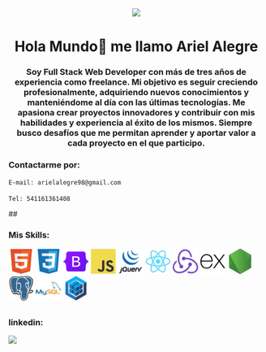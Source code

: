 <div id='header' align='center'>
    <img src='https://media.giphy.com/media/26tn33aiTi1jkl6H6/giphy.gif' width='380px'/>
    <h1 align='center'> Hola Mundo👋 me llamo Ariel Alegre</h1>
    <h3>Soy Full Stack Web Developer con más de tres años de experiencia como freelance. Mi objetivo es seguir creciendo profesionalmente, adquiriendo nuevos conocimientos y manteniéndome al día con las últimas tecnologías. Me apasiona crear proyectos innovadores y contribuir con mis habilidades y experiencia al éxito de los mismos. Siempre busco desafíos que me permitan aprender y aportar valor a cada proyecto en el que participo.</h3>
</div>

<div>
   <h3>Contactarme por: </h3> 

    E-mail: arielalegre98@gmail.com

    Tel: 541161361408
    
</div>
## 
<div>
<h3 id='header'>Mis Skills: </h3>
<img src='https://github.com/devicons/devicon/blob/master/icons/html5/html5-original.svg' height='50px' width='50px' target='_blank' rel="noreferrer"/>
<img src='https://github.com/devicons/devicon/blob/master/icons/css3/css3-original.svg' height='50px' width='50px' target='_blank' rel="noreferrer"/>
<img src='https://github.com/devicons/devicon/blob/master/icons/bootstrap/bootstrap-original.svg' height='50px' width='50px' target='_blank' rel="noreferrer"/>
<img src='https://github.com/devicons/devicon/blob/master/icons/javascript/javascript-original.svg' height='50px' width='50px' target='_blank' rel="noreferrer"/>
<img src='https://github.com/devicons/devicon/blob/master/icons/jquery/jquery-original-wordmark.svg' height='50px' width='50px' target='_blank' rel="noreferrer"/>
<img src='https://github.com/devicons/devicon/blob/master/icons/react/react-original.svg' height='50px' width='50px' target='_blank' rel="noreferrer"/>
<img src='https://github.com/devicons/devicon/blob/master/icons/redux/redux-original.svg' height='50px' width='50px' target='_blank' rel="noreferrer"/>
<img src='https://github.com/devicons/devicon/blob/master/icons/express/express-original.svg' height='50px' width='50px' target='_blank' rel="noreferrer"/>
<img src='https://github.com/devicons/devicon/blob/master/icons/nodejs/nodejs-original.svg' height='50px' width='50px' target='_blank' rel="noreferrer"/>
<img src='https://github.com/devicons/devicon/blob/master/icons/postgresql/postgresql-original.svg' height='50px' width='50px' target='_blank' rel="noreferrer"/>
<img src='https://github.com/devicons/devicon/blob/master/icons/mysql/mysql-original-wordmark.svg' height='50px' width='50px' target='_blank' rel="noreferrer"/>
<img src='https://github.com/devicons/devicon/blob/master/icons/sequelize/sequelize-original.svg' height='50px' width='50px' target='_blank' rel="noreferrer"/>

</div>

##
<div>
    <h3>
        linkedin: 
    </h3>
   <a href='https://www.linkedin.com/in/ariel-alegre-84526a186/'> <img src= 'https://cdn-icons-png.flaticon.com/512/174/174857.png' height='50px' widht='50px' target='_blank' rel="noreferrer"/> </a>
</div>
